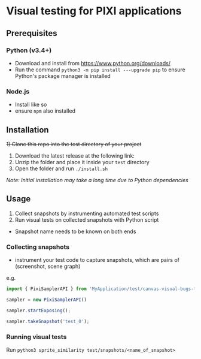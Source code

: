 # Visual testing for PIXI applications


## Prerequisites

### Python (v3.4+)
- Download and install from https://www.python.org/downloads/
- Run the command `python3 -m pip install ---upgrade pip` to ensure Python's package manager is installed

### Node.js
- Install like so
- ensure `npm` also installed

## Installation
~~1) Clone this repo into the test directory of your project~~
1) Download the latest release at the following link: 
2) Unzip the folder and place it inside your `test` directory
3) Open the folder and run `./install.sh`

*Note: Initial installation may take a long time due to Python dependencies*

## Usage

1) Collect snapshots by instrumenting automated test scripts
2) Run visual tests on collected snapshots with Python script

- Snapshot name needs to be known on both ends

### Collecting snapshots
- instrument your test code to capture snapshots, which are pairs of (screenshot, scene graph)

e.g.
```js
import { PixiSamplerAPI } from 'MyApplication/test/canvas-visual-bugs-testbed/pixi-sampler/src/PixiSamplerAPI'

sampler = new PixiSamplerAPI()

sampler.startExposing();

sampler.takeSnapshot('test_0');
```

### Running visual tests

Run `python3 sprite_similarity test/snapshots/<name_of_snapshot>`
